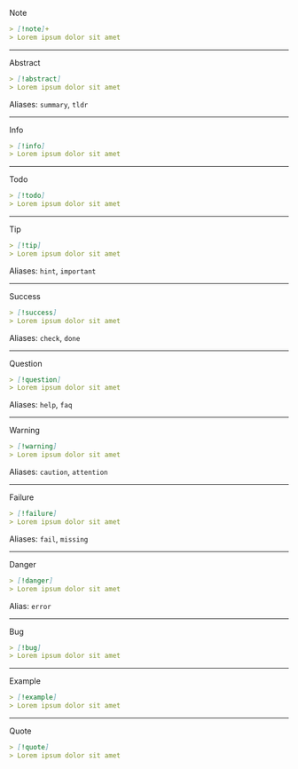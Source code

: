 Note

```md
> [!note]+
> Lorem ipsum dolor sit amet
```

---

Abstract

```md
> [!abstract]
> Lorem ipsum dolor sit amet
```

Aliases: `summary`, `tldr`

---

Info

```md
> [!info]
> Lorem ipsum dolor sit amet
```

---

Todo

```md
> [!todo]
> Lorem ipsum dolor sit amet
```

---

Tip

```md
> [!tip]
> Lorem ipsum dolor sit amet
```

Aliases: `hint`, `important`

---

Success

```md
> [!success]
> Lorem ipsum dolor sit amet
```

Aliases: `check`, `done`

---

Question

```md
> [!question]
> Lorem ipsum dolor sit amet
```

Aliases: `help`, `faq`

---

Warning

```md
> [!warning]
> Lorem ipsum dolor sit amet
```

Aliases: `caution`, `attention`

---

Failure

```md
> [!failure]
> Lorem ipsum dolor sit amet
```

Aliases: `fail`, `missing`

---

Danger

```md
> [!danger]
> Lorem ipsum dolor sit amet
```

Alias: `error`

---

Bug

```md
> [!bug]
> Lorem ipsum dolor sit amet
```

---

Example

```md
> [!example]
> Lorem ipsum dolor sit amet
```

---

Quote

```md
> [!quote]
> Lorem ipsum dolor sit amet
```

